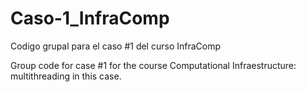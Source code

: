# Caso-1_InfraComp
Codigo grupal para el caso #1 del curso InfraComp

Group code for case #1 for the course Computational Infraestructure: multithreading in this case.
